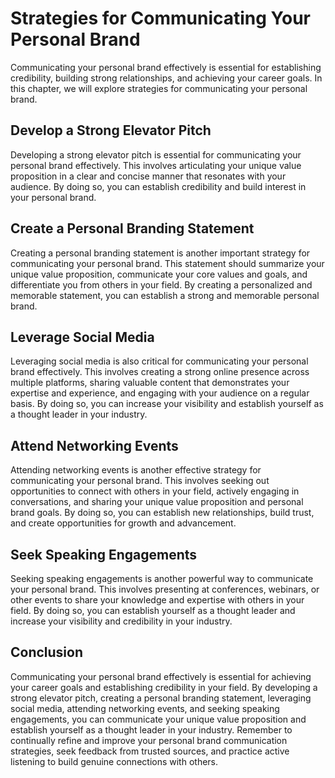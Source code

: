 Strategies for Communicating Your Personal Brand
==============================================================================================

Communicating your personal brand effectively is essential for establishing credibility, building strong relationships, and achieving your career goals. In this chapter, we will explore strategies for communicating your personal brand.

Develop a Strong Elevator Pitch
-------------------------------

Developing a strong elevator pitch is essential for communicating your personal brand effectively. This involves articulating your unique value proposition in a clear and concise manner that resonates with your audience. By doing so, you can establish credibility and build interest in your personal brand.

Create a Personal Branding Statement
------------------------------------

Creating a personal branding statement is another important strategy for communicating your personal brand. This statement should summarize your unique value proposition, communicate your core values and goals, and differentiate you from others in your field. By creating a personalized and memorable statement, you can establish a strong and memorable personal brand.

Leverage Social Media
---------------------

Leveraging social media is also critical for communicating your personal brand effectively. This involves creating a strong online presence across multiple platforms, sharing valuable content that demonstrates your expertise and experience, and engaging with your audience on a regular basis. By doing so, you can increase your visibility and establish yourself as a thought leader in your industry.

Attend Networking Events
------------------------

Attending networking events is another effective strategy for communicating your personal brand. This involves seeking out opportunities to connect with others in your field, actively engaging in conversations, and sharing your unique value proposition and personal brand goals. By doing so, you can establish new relationships, build trust, and create opportunities for growth and advancement.

Seek Speaking Engagements
-------------------------

Seeking speaking engagements is another powerful way to communicate your personal brand. This involves presenting at conferences, webinars, or other events to share your knowledge and expertise with others in your field. By doing so, you can establish yourself as a thought leader and increase your visibility and credibility in your industry.

Conclusion
----------

Communicating your personal brand effectively is essential for achieving your career goals and establishing credibility in your field. By developing a strong elevator pitch, creating a personal branding statement, leveraging social media, attending networking events, and seeking speaking engagements, you can communicate your unique value proposition and establish yourself as a thought leader in your industry. Remember to continually refine and improve your personal brand communication strategies, seek feedback from trusted sources, and practice active listening to build genuine connections with others.

